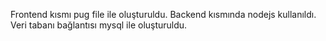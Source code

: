 Frontend kısmı pug file ile oluşturuldu.
Backend kısmında nodejs kullanıldı.
Veri tabanı bağlantısı mysql ile oluşturuldu.

